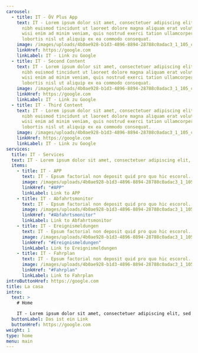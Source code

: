 ```yaml
---
carousel:
  - title: IT - ÖV Plus App
    text: IT - Lorem ipsum dolor sit amet, consectetuer adipiscing elit, sed diam nonummy
      nibh euismod tincidunt ut laoreet dolore magna aliquam erat volutpat. Ut
      wisi enim ad minim veniam, quis nostrud exerci tation ullamcorper suscipit
      lobortis nisl ut aliquip ex ea commodo consequat.
    image: /images/uploads/4b0ae928-b1d3-4896-8894-28788c0adac3_1_105_c.jpg
    linkHref: https://google.com
    linkLabel: IT - Link zu Google
  - title: IT - Second Content
    text: IT - Lorem ipsum dolor sit amet, consectetuer adipiscing elit, sed diam nonummy
      nibh euismod tincidunt ut laoreet dolore magna aliquam erat volutpat. Ut
      wisi enim ad minim veniam, quis nostrud exerci tation ullamcorper suscipit
      lobortis nisl ut aliquip ex ea commodo consequat.
    image: /images/uploads/4b0ae928-b1d3-4896-8894-28788c0adac3_1_105_c.jpg
    linkHref: https://google.com
    linkLabel: IT - Link zu Google
  - title: IT - Third Content
    text: IT - Lorem ipsum dolor sit amet, consectetuer adipiscing elit, sed diam nonummy
      nibh euismod tincidunt ut laoreet dolore magna aliquam erat volutpat. Ut
      wisi enim ad minim veniam, quis nostrud exerci tation ullamcorper suscipit
      lobortis nisl ut aliquip ex ea commodo consequat.
    image: /images/uploads/4b0ae928-b1d3-4896-8894-28788c0adac3_1_105_c.jpg
    linkHref: https://google.com
    linkLabel: IT - Link zu Google
services:
  title: IT - Services
  text: IT - Lorem ipsum dolor sit amet, consectetuer adipiscing elit, sed diam nonummy nibh euismod tincidunt ut laoreet dolore magna aliquam erat volutpat. Ut wisi enim ad minim veniam, quis nostrud exerci tation ullamcorper suscipit lobortis nisl ut aliquip ex ea commodo consequat.
  items:
    - title: IT - APP
      text: IT - Epsum factorial non deposit quid pro quo hic escorol. Olypian quarrels et gorilla congolium sic ad nauseum. Souvlaki ignitus carborundum e pluribus unum. Defacto lingo est igpay atinlay. Marquee selectus non provisio incongruous feline nolo contendre. Gratuitous octopus niacin, sodium glutimate. Quote meon an estimate et non interruptus stadium. Sic tempus fugit esperanto hiccup estrogen. Glorious baklava ex librus hup hey ad infinitum.
      image: /images/uploads/4b0ae928-b1d3-4896-8894-28788c0adac3_1_105_c.jpg
      linkHref: "#APP"
      linkLabel: Link to APP
    - title: IT - Abfahrtsmonitor
      text: IT - Epsum factorial non deposit quid pro quo hic escorol. Olypian quarrels et gorilla congolium sic ad nauseum. Souvlaki ignitus carborundum e pluribus unum. Defacto lingo est igpay atinlay. Marquee selectus non provisio incongruous feline nolo contendre. Gratuitous octopus niacin, sodium glutimate. Quote meon an estimate et non interruptus stadium. Sic tempus fugit esperanto hiccup estrogen. Glorious baklava ex librus hup hey ad infinitum.
      image: /images/uploads/4b0ae928-b1d3-4896-8894-28788c0adac3_1_105_c.jpg
      linkHref: "#Abfahrtsmonitor"
      linkLabel: Link to Abfahrtsmonitor
    - title: IT - Ereignismeldungen
      text: IT - Epsum factorial non deposit quid pro quo hic escorol. Olypian quarrels et gorilla congolium sic ad nauseum. Souvlaki ignitus carborundum e pluribus unum. Defacto lingo est igpay atinlay. Marquee selectus non provisio incongruous feline nolo contendre. Gratuitous octopus niacin, sodium glutimate. Quote meon an estimate et non interruptus stadium. Sic tempus fugit esperanto hiccup estrogen. Glorious baklava ex librus hup hey ad infinitum.
      image: /images/uploads/4b0ae928-b1d3-4896-8894-28788c0adac3_1_105_c.jpg
      linkHref: "#Ereignismeldungen"
      linkLabel: Link to Ereignismeldungen
    - title: IT - Fahrplan
      text: IT - Epsum factorial non deposit quid pro quo hic escorol. Olypian quarrels et gorilla congolium sic ad nauseum. Souvlaki ignitus carborundum e pluribus unum. Defacto lingo est igpay atinlay. Marquee selectus non provisio incongruous feline nolo contendre. Gratuitous octopus niacin, sodium glutimate. Quote meon an estimate et non interruptus stadium. Sic tempus fugit esperanto hiccup estrogen. Glorious baklava ex librus hup hey ad infinitum.
      image: /images/uploads/4b0ae928-b1d3-4896-8894-28788c0adac3_1_105_c.jpg
      linkHref: "#Fahrplan"
      linkLabel: Link to Fahrplan
introButtonHref: https://google.com
title: La casa
intro:
  text: >
    # Home

    IT - Lorem ipsum dolor sit amet, consectetuer adipiscing elit, sed diam nonummy nibh euismod tincidunt ut laoreet dolore magna aliquam erat volutpat. Ut wisi enim ad minim veniam, quis nostrud exerci tation ullamcorper suscipit lobortis nisl ut aliquip ex ea commodo consequat. Duis autem vel eum iriure dolor in hendrerit in vulputate velit esse molestie consequat, vel illum **dolore eu feugiat** nulla facilisis at vero eros et accumsan et iusto odio dignissim qui blandit praesent luptatum zzril delenit augue duis dolore te feugait nulla facilisi.
  buttonLabel: Das ist ein Link
  buttonHref: https://google.com
weight: 1
type: home
menu: main
---
```

